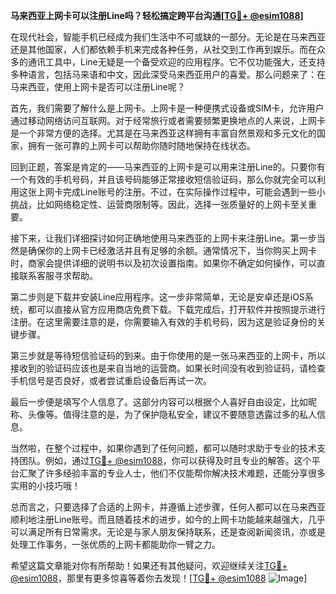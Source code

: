 **马来西亚上网卡可以注册Line吗？轻松搞定跨平台沟通[[TG💪+ @esim1088](https://t.me/s/esim1088)]**

在现代社会，智能手机已经成为我们生活中不可或缺的一部分。无论是在马来西亚还是其他国家，人们都依赖手机来完成各种任务，从社交到工作再到娱乐。而在众多的通讯工具中，Line无疑是一个备受欢迎的应用程序。它不仅功能强大，还支持多种语言，包括马来语和中文，因此深受马来西亚用户的喜爱。那么问题来了：在马来西亚，使用上网卡是否可以注册Line呢？

首先，我们需要了解什么是上网卡。上网卡是一种便携式设备或SIM卡，允许用户通过移动网络访问互联网。对于经常旅行或者需要频繁更换地点的人来说，上网卡是一个非常方便的选择。尤其是在马来西亚这样拥有丰富自然景观和多元文化的国家，拥有一张可靠的上网卡可以帮助你随时随地保持在线状态。

回到正题，答案是肯定的——马来西亚的上网卡是可以用来注册Line的。只要你有一个有效的手机号码，并且该号码能够正常接收短信验证码，那么你就完全可以利用这张上网卡完成Line账号的注册。不过，在实际操作过程中，可能会遇到一些小挑战，比如网络稳定性、运营商限制等。因此，选择一张质量好的上网卡至关重要。

接下来，让我们详细探讨如何正确地使用马来西亚的上网卡来注册Line。第一步当然是确保你的上网卡已经激活并且有足够的余额。通常情况下，当你购买上网卡时，商家会提供详细的说明书以及初次设置指南。如果你不确定如何操作，可以直接联系客服寻求帮助。

第二步则是下载并安装Line应用程序。这一步非常简单，无论是安卓还是iOS系统，都可以直接从官方应用商店免费下载。下载完成后，打开软件并按照提示进行注册。在这里需要注意的是，你需要输入有效的手机号码，因为这是验证身份的关键步骤。

第三步就是等待短信验证码的到来。由于你使用的是一张马来西亚的上网卡，所以接收到的验证码应该也是来自当地的运营商。如果长时间没有收到验证码，请检查手机信号是否良好，或者尝试重启设备后再试一次。

最后一步便是填写个人信息了。这部分内容可以根据个人喜好自由设定，比如昵称、头像等。值得注意的是，为了保护隐私安全，建议不要随意透露过多的私人信息。

当然啦，在整个过程中，如果你遇到了任何问题，都可以随时求助于专业的技术支持团队。例如，通过[TG💪+ @esim1088](https://t.me/s/esim1088)，你可以获得及时且专业的解答。这个平台汇聚了许多经验丰富的专业人士，他们不仅能帮你解决技术难题，还能分享很多实用的小技巧哦！

总而言之，只要选择了合适的上网卡，并遵循上述步骤，任何人都可以在马来西亚顺利地注册Line账号。而且随着技术的进步，如今的上网卡功能越来越强大，几乎可以满足所有日常需求。无论是与家人朋友保持联系，还是查阅新闻资讯，亦或是处理工作事务，一张优质的上网卡都能助你一臂之力。

希望这篇文章能对你有所帮助！如果还有其他疑问，欢迎继续关注[TG💪+ @esim1088](https://t.me/s/esim1088)，那里有更多惊喜等着你去发现！[[TG💪+ @esim1088](https://t.me/s/esim1088) ![Image](https://i.postimg.cc/4NQfJmqS/Snipaste-2025-05-13-00-14-12.png)]